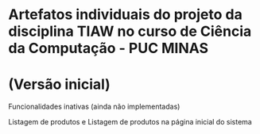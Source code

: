 # Artefatos individuais do projeto da disciplina TIAW no curso de Ciência da Computação - PUC MINAS

# (Versão inicial)
Funcionalidades inativas (ainda não implementadas)

Listagem de produtos e 
Listagem de produtos na página inicial do sistema
